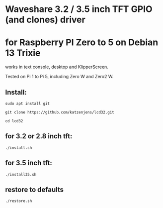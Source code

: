 # Waveshare 3.2 / 3.5 inch TFT GPIO (and clones) driver 
# for Raspberry PI Zero to 5 on Debian 13 Trixie
works in text console, desktop and KlipperScreen.

Tested on Pi 1 to Pi 5, including Zero W and Zero2 W.

## Install:

`sudo apt install git`

`git clone https://github.com/katzenjens/lcd32.git`

`cd lcd32`
## for 3.2 or 2.8 inch tft:
`./install.sh`

## for 3.5 inch tft:
`./install35.sh`

## restore to defaults
`./restore.sh`

